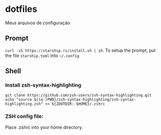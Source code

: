 # dotfiles
Meus arquivos de configuração

## Prompt
`curl -sS https://starship.rs/install.sh | sh`.
To setup the prompt, put the file `starship.toml` into `~/.config`

## Shell
### Install zsh-syntax-highlighting
`git clone https://github.com/zsh-users/zsh-syntax-highlighting.git
echo "source ${(q-)PWD}/zsh-syntax-highlighting/zsh-syntax-highlighting.zsh" >> ${ZDOTDIR:-$HOME}/.zshrc`
### ZSH config file:
Place .zshrc into your home directory.
